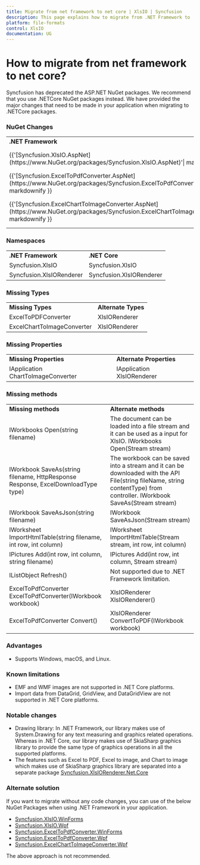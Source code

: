 ```yaml
---
title: Migrate from net framework to net core | XlsIO | Syncfusion
description: This page explains how to migrate from .NET Framework to .NET Core for the deprecated ASP.NET packages.
platform: file-formats
control: XlsIO
documentation: UG
---
```


# How to migrate from net framework to net core?

Syncfusion has deprecated the ASP.NET NuGet packages. We recommend that you use .NETCore NuGet packages instead. We have provided the major changes that need to be made in your application when migrating to .NETCore packages.

### NuGet Changes
<table>
        <tr>
            <td>
                <b>.NET Framework</b>
            </td>
            <td>
                <b>.NET Core</b>
            </td>
        </tr>
        <tr>
            <td>
                {{'[Syncfusion.XlsIO.AspNet](https://www.NuGet.org/packages/Syncfusion.XlsIO.AspNet)'| markdownify }}
            </td>
            <td>
               {{'[Syncfusion.XlsIO.Net.Core](https://www.NuGet.org/packages/Syncfusion.XlsIO.Net.Core)'| markdownify }}
            </td>
        </tr>
        <tr>
            <td>
                {{'[Syncfusion.ExcelToPdfConverter.AspNet](https://www.NuGet.org/packages/Syncfusion.ExcelToPdfConverter.AspNet)'| markdownify }}
            </td>
            <td>
                {{'[Syncfusion.XlsIORenderer](https://www.NuGet.org/packages/Syncfusion.XlsIORenderer.Net.Core)'| markdownify }}
            </td>
        </tr>
        <tr>
            <td>
                {{'[Syncfusion.ExcelChartToImageConverter.AspNet](https://www.NuGet.org/packages/Syncfusion.ExcelChartToImageConverter.AspNet)'| markdownify }}
            </td>
            <td>
                Not needed. This functionalities are moved to {{'[Syncfusion.XlsIORenderer](https://www.NuGet.org/packages/Syncfusion.XlsIORenderer.Net.Core)'| markdownify }}
            </td>
        </tr>
</table>

### Namespaces

<table>
        <tr>
            <td>
                <b>.NET Framework</b> 
            </td>
            <td>
                <b>.NET Core</b> 
            </td>
        </tr>
        <tr>
            <td>
                Syncfusion.XlsIO 
            </td>
            <td>
                Syncfusion.XlsIO 
            </td>
        </tr>
        <tr>
            <td>
                Syncfusion.XlsIORenderer 
            </td>
            <td>
                Syncfusion.XlsIORenderer 
            </td>
        </tr>
</table>

### Missing Types
<table>
        <tr>
            <td>
                <b>Missing Types</b> 
            </td>
            <td>
                <b>Alternate Types</b> 
            </td>
        </tr>
        <tr>
            <td>
                ExcelToPDFConverter
            </td>
            <td>
                XlsIORenderer 
            </td>
        </tr>
        <tr>
            <td>
                ExcelChartToImageConverter 
            </td>
            <td>
                XlsIORenderer 
            </td>
        </tr>
</table>


### Missing Properties
<table>
        <tr>
            <td>
                <b>Missing Properties</b> 
            </td>
            <td>
                <b>Alternate Properties</b> 
            </td>
        </tr>
        <tr>
            <td>
                IApplication ChartToImageConverter 
            </td>
            <td>
                IApplication XlsIORenderer 
            </td>
        </tr>
</table>

### Missing methods
<table>
        <tr>
            <td>
                <b>Missing methods</b> 
            </td>
            <td>
                <b>Alternate methods</b> 
            </td>
        </tr>
        <tr>
            <td>
                IWorkbooks Open(string filename)   
            </td>
            <td>
			The document can be loaded into a file stream and it can be used as a input for XlsIO. 
                IWorkbooks Open(Stream stream)                   
            </td>
        </tr>
        <tr>
            <td>
                IWorkbook SaveAs(string filename, HttpResponse Response, ExcelDownloadType type) 
            </td>
            <td>
			The workbook can be saved into a stream and it can be downloaded with the API File(string fileName, string contentType) from controller.
                IWorkbook SaveAs(Stream stream) 
            </td>
        </tr>
        <tr>
            <td>
                IWorkbook SaveAsJson(string filename) 
            </td>
            <td>
                IWorkbook SaveAsJson(Stream stream) 
            </td>
        </tr>
        <tr>
            <td>
                IWorksheet ImportHtmlTable(string filename, int row, int column) 
            </td>
            <td>
                IWorksheet ImportHtmlTable(Stream stream, int row, int column) 
            </td>
        </tr>
		<tr>
            <td>
                IPictures Add(int row, int column, string filename) 
            </td>
            <td>
                IPictures Add(int row, int column, Stream stream) 
            </td>
        </tr>
        <tr>
            <td>
                IListObject Refresh() 
            </td>
            <td>
                Not supported due to .NET Framework limitation. 
            </td>
        </tr>
        <tr>
            <td>
                ExcelToPdfConverter ExcelToPdfConverter(IWorkbook workbook) 
            </td>
            <td>
                XlsIORenderer XlsIORenderer() 
            </td>
        </tr>
        <tr>
            <td>
                ExcelToPdfConverter Convert() 
            </td>
            <td>
                XlsIORenderer ConvertToPDF(IWorkbook workbook) 
            </td>
        </tr>
</table>


### Advantages
*	Supports Windows, macOS, and Linux.

### Known limitations
*	EMF and WMF images are not supported in .NET Core platforms.
*	Import data from DataGrid, GridView, and DataGridView are not supported in .NET Core platforms.

### Notable changes
*	Drawing library: In .NET Framework, our library makes use of System.Drawing for any text measuring and graphics related operations. Whereas in .NET Core, our library makes use of SkiaSharp graphics library to provide the same type of graphics operations in all the supported platforms.
*	The features such as Excel to PDF, Excel to image, and Chart to image which makes use of SkiaSharp graphics library are separated into a separate package [Syncfusion.XlsIORenderer.Net.Core](https://www.NuGet.org/packages/Syncfusion.XlsIORenderer.Net.Core)

### Alternate solution
If you want to migrate without any code changes, you can use of the below NuGet Packages when using .NET Framework in your application.

*	[Syncfusion.XlsIO.WinForms](https://www.NuGet.org/packages/Syncfusion.XlsIO.WinForms)
*	[Syncfusion.XlsIO.Wpf](https://www.NuGet.org/packages/Syncfusion.XlsIO.Wpf)
*	[Syncfusion.ExcelToPdfConverter.WinForms](https://www.NuGet.org/packages/Syncfusion.ExcelToPdfConverter.WinForms)
*	[Syncfusion.ExcelToPdfConverter.Wpf](https://www.NuGet.org/packages/Syncfusion.ExcelToPdfConverter.Wpf)
*	[Syncfusion.ExcelChartToImageConverter.Wpf](https://www.NuGet.org/packages/Syncfusion.ExcelChartToImageConverter.WPF)

The above approach is not recommended.
